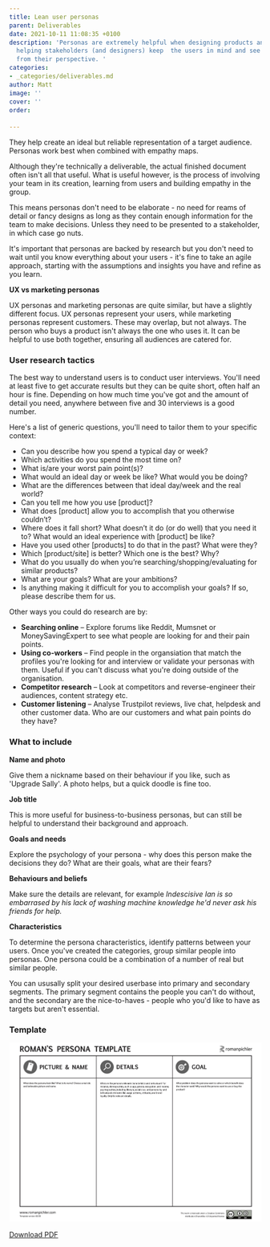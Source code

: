 ```yaml
---
title: Lean user personas
parent: Deliverables
date: 2021-10-11 11:08:35 +0100
description: 'Personas are extremely helpful when designing products and services,
  helping stakeholders (and designers) keep  the users in mind and see the problem
  from their perspective. '
categories:
- _categories/deliverables.md
author: Matt
image: ''
cover: ''
order: 

---
```

They help create an ideal but reliable representation of a target audience. Personas work best when combined with empathy maps.

Although they're technically a deliverable, the actual finished document often isn't all that useful. What is useful however, is the process of involving your team in its creation, learning from users and building empathy in the group.

This means personas don't need to be elaborate - no need for reams of detail or fancy designs as long as they contain enough information for the team to make decisions. Unless they need to be presented to a stakeholder, in which case go nuts.

It's important that personas are backed by research but you don't need to wait until you know everything about your users - it's fine to take an agile approach, starting with the assumptions and insights you have  and refine as you learn.

**UX vs marketing personas**

UX personas and marketing personas are quite similar, but have a slightly different focus. UX personas represent your users, while marketing personas represent customers. These may overlap, but not always. The person who buys a product isn't always the one who uses it. It can be helpful to use both together, ensuring all audiences are catered for.

### User research tactics

The best way to understand users is to conduct user interviews. You'll need at least five to get accurate results but they can be quite short, often half an hour is fine. Depending on how much time you've got and the amount of detail you need, anywhere between five and 30 interviews is a good number.

Here's a list of generic questions, you'll need to tailor them to your specific context:

* Can you describe how you spend a typical day or week?
* Which activities do you spend the most time on?
* What is/are your worst pain point(s)?
* What would an ideal day or week be like? What would you be doing?
* What are the differences between that ideal day/week and the real world?
* Can you tell me how you use \[product\]?
* What does \[product\] allow you to accomplish that you otherwise couldn’t?
* Where does it fall short? What doesn’t it do (or do well) that you need it to? What would an ideal experience with \[product\] be like?
* Have you used other \[products\] to do that in the past? What were they?
* Which \[product/site\] is better? Which one is the best? Why?
* What do you usually do when you’re searching/shopping/evaluating for similar products?
* What are your goals? What are your ambitions?
* Is anything making it difficult for you to accomplish your goals? If so, please describe them for us.

Other ways you could do research are by:

* **Searching online** – Explore forums like Reddit, Mumsnet or MoneySavingExpert to see what people are looking for and their pain points.
* **Using co-workers** – Find people in the organsiation that match the profiles you're looking for and interview or validate your personas with them. Useful if you can't discuss what you're doing outside of the organisation.
* **Competitor research** – Look at competitors and reverse-engineer their audiences, content strategy etc.
* **Customer listening** – Analyse Trustpilot reviews, live chat, helpdesk and other customer data. Who are our customers and what pain points do they have?

### What to include

**Name and photo**

Give them a nickname based on their behaviour if you like, such as 'Upgrade Sally'. A photo helps, but a quick doodle is fine too.

**Job title**

This is more useful for business-to-business personas, but can still be helpful to understand their background and approach.

**Goals and needs**

Explore the psychology of your persona - why does this person make the decisions they do? What are their goals, what are their fears?

**Behaviours and beliefs**

Make sure the details are relevant, for example _Indescisive Ian is so embarrased by his lack of washing machine knowledge he'd never ask his friends for help._

**Characteristics**

To determine the persona characteristics, identify patterns between your users. Once you've created the categories, group similar people into personas. One persona could be a combination of a number of real but similar people.

You can ususally split your desired userbase into primary and secondary segments. The primary segment contains the people you can't do without, and the secondary are the nice-to-haves - people who you'd like to have as targets but aren't essential.

### Template

![Persona template](/assets/persona-template.jpg)

[Download PDF](/assets/Persona-Template.pdf)